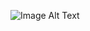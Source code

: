 ![Image Alt Text](https://res.cloudinary.com/djx2azrql/image/upload/v1706322654/github/screencapture-localhost-3000-2023-08-15-15_28_47_pmcm93.png)
